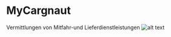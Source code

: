 # MyCargnaut
Vermittlungen von Mitfahr-und Lieferdienstleistungen
![alt text](https://github.com/[Demactus]/[MyCargonaut]/blob/[dev]/cargoLogo.jpg?raw=true)
